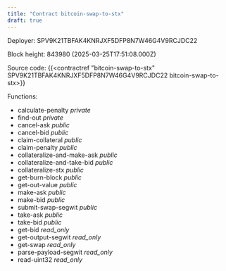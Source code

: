 ```yaml
---
title: "Contract bitcoin-swap-to-stx"
draft: true
---
```

Deployer: SPV9K21TBFAK4KNRJXF5DFP8N7W46G4V9RCJDC22


 



Block height: 843980 (2025-03-25T17:51:08.000Z)

Source code: {{<contractref "bitcoin-swap-to-stx" SPV9K21TBFAK4KNRJXF5DFP8N7W46G4V9RCJDC22 bitcoin-swap-to-stx>}}

Functions:

* calculate-penalty _private_
* find-out _private_
* cancel-ask _public_
* cancel-bid _public_
* claim-collateral _public_
* claim-penalty _public_
* collateralize-and-make-ask _public_
* collateralize-and-take-bid _public_
* collateralize-stx _public_
* get-burn-block _public_
* get-out-value _public_
* make-ask _public_
* make-bid _public_
* submit-swap-segwit _public_
* take-ask _public_
* take-bid _public_
* get-bid _read_only_
* get-output-segwit _read_only_
* get-swap _read_only_
* parse-payload-segwit _read_only_
* read-uint32 _read_only_

